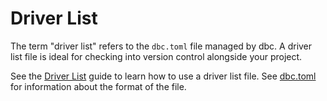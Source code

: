 <!-- Copyright (c) 2025 Columnar Technologies.  All rights reserved. -->

# Driver List

The term "driver list" refers to the `dbc.toml` file managed by dbc. A driver list file is ideal for checking into version control alongside your project.

See the [Driver List](../guides/driver_list.md) guide to learn how to use a driver list file.
See [dbc.toml](../reference/dbc.toml.md) for information about the format of the file.

